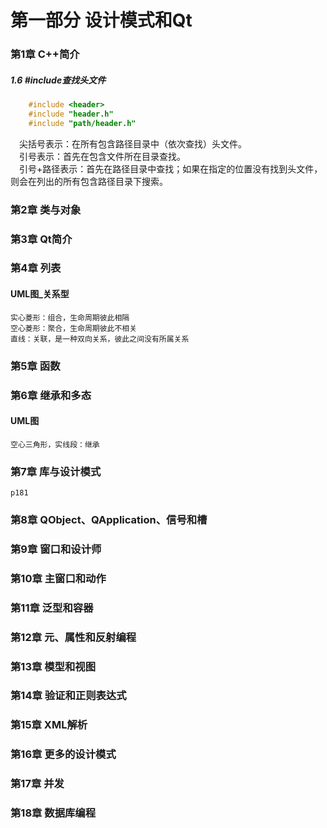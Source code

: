 # 第一部分 设计模式和Qt

### 第1章  C++简介
##### 1.6 #include查找头文件

```cpp
    #include <header> 
    #include "header.h" 
    #include "path/header.h" 
```

&ensp;&ensp;尖括号表示：在所有包含路径目录中（依次查找）头文件。  
&ensp;&ensp;引号表示：首先在包含文件所在目录查找。  
&ensp;&ensp;引号+路径表示：首先在路径目录中查找；如果在指定的位置没有找到头文件，则会在列出的所有包含路径目录下搜索。 
&nbsp;
### 第2章  类与对象
### 第3章  Qt简介
### 第4章  列表

#### UML图_关系型
    实心菱形：组合，生命周期彼此相隔
    空心菱形：聚合，生命周期彼此不相关
    直线：关联，是一种双向关系，彼此之间没有所属关系

### 第5章  函数
### 第6章  继承和多态

#### UML图
    空心三角形，实线段：继承
### 第7章  库与设计模式
    p181
### 第8章  QObject、QApplication、信号和槽
### 第9章  窗口和设计师
### 第10章 主窗口和动作
### 第11章 泛型和容器
### 第12章 元、属性和反射编程
### 第13章 模型和视图
### 第14章 验证和正则表达式
### 第15章 XML解析
### 第16章 更多的设计模式
### 第17章 并发
### 第18章 数据库编程





















